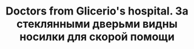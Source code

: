 ---
title: 'Doctors from Glicerio&#039;s hospital. За стеклянными дверьми видны носилки для скорой помощи'
location: ''
tags: [all, 2012]
categories: [brazil-by-bicycle-2012]
---